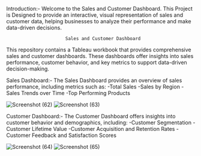 Introduction:-
    Welcome to the Sales and Customer Dashboard. This Project is Designed to provide an interactive, visual representation of sales and customer data, helping 
businesses to analyze their performance and make data-driven decisions.
                          
                          Sales and Customer Dashboard
This repository contains a Tableau workbook that provides comprehensive sales and customer dashboards. These dashboards offer insights into sales performance, 
customer behavior, and key metrics to support data-driven decision-making.

Sales Dashboard:-
The Sales Dashboard provides an overview of sales performance, including metrics such as:
    -Total Sales
    -Sales by Region
    -Sales Trends over Time
    -Top Performing Products
    
![Screenshot (62)](https://github.com/user-attachments/assets/c0f637cc-58ea-4dd5-beaa-870ab904cd91)
![Screenshot (63)](https://github.com/user-attachments/assets/503cbfab-05f5-475e-93b8-212bc29e43d1)

Customer Dashboard:-
The Customer Dashboard offers insights into customer behavior and demographics, including:
    -Customer Segmentation
    -Customer Lifetime Value
    -Customer Acquisition and Retention Rates
    -Customer Feedback and Satisfaction Scores

![Screenshot (64)](https://github.com/user-attachments/assets/e5d551a3-483b-45c5-89f9-ac9d8eac19f9)
![Screenshot (65)](https://github.com/user-attachments/assets/3d151578-70b4-4e08-910d-b62a926556dd)    
